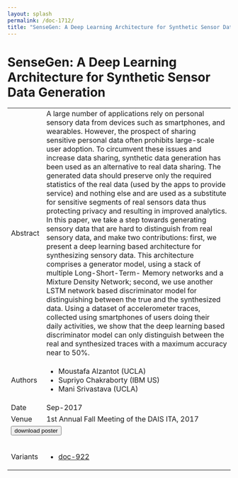 ```yaml
---
layout: splash
permalink: /doc-1712/
title: "SenseGen: A Deep Learning Architecture for Synthetic Sensor Data Generation"
---
```


# SenseGen: A Deep Learning Architecture for Synthetic Sensor Data Generation

<table>
    <tbody>
    <tr>
        <td>Abstract</td>
        <td>A large number of applications rely on personal sensory data from devices such as smartphones, and wearables. However, the prospect of sharing sensitive personal data often prohibits large-scale user adoption. To circumvent these issues and increase data sharing, synthetic data generation has been used as an alternative to real data sharing. The generated data should preserve only the required statistics of the real data (used by the apps to provide service) and nothing else and are used as a substitute for sensitive segments of real sensors data thus protecting privacy and resulting in improved analytics. In this paper, we take a step towards generating sensory data that are hard to distinguish from real sensory data, and make two contributions: first, we present a deep learning based architecture for synthesizing sensory data. This architecture comprises a generator model, using a stack of multiple Long-Short-Term- Memory networks and a Mixture Density Network; second, we use another LSTM network based discriminator model for distinguishing between the true and the synthesized data. Using a dataset of accelerometer traces, collected using smartphones of users doing their daily activities, we show that the deep learning based discriminator model can only distinguish between the real and synthesized traces with a maximum accuracy near to 50%.</td>
    </tr>
    <tr>
        <td>Authors</td>
        <td>
            <ul>
                <li>Moustafa Alzantot (UCLA)</li>
                <li>Supriyo Chakraborty (IBM US)</li>
                <li>Mani Srivastava (UCLA)</li>
            </ul>
        </td>
    </tr>
    <tr>
        <td>Date</td>
        <td>Sep-2017</td>
    </tr>
    <tr>
        <td>Venue</td>
        <td>1st Annual Fall Meeting of the DAIS ITA, 2017</td>
    </tr>
        <tr>
            <td colspan="2">
                <form method="get" action="https://dais-ita.org/sites/default/files/S_037-poster.pdf">
                    <button type="submit">download poster</button>
                </form>
            </td>
        </tr>
        <tr>
            <td>Variants</td>
            <td>
                <ul>
                    <li><a href="${varId}">doc-922</a></li>
                </ul>
            </td>
        </tr>
    </tbody>
</table>
